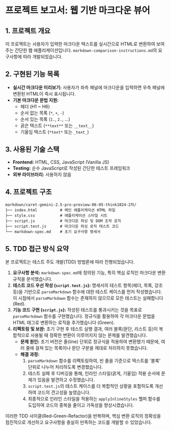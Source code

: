 # 프로젝트 보고서: 웹 기반 마크다운 뷰어

## 1. 프로젝트 개요
이 프로젝트는 사용자가 입력한 마크다운 텍스트를 실시간으로 HTML로 변환하여 보여주는 간단한 웹 애플리케이션입니다. `markdown-comparison-instructions.md`의 요구사항에 따라 개발되었습니다.

## 2. 구현된 기능 목록
- **실시간 마크다운 미리보기:** 사용자가 좌측 패널에 마크다운을 입력하면 우측 패널에 변환된 HTML이 즉시 표시됩니다.
- **기본 마크다운 문법 지원:**
    - 헤더 (H1 ~ H6)
    - 순서 없는 목록 (`*`, `+`, `-`)
    - 순서 있는 목록 (`1.`, `2.`, ...)
    - 굵은 텍스트 (`**text**` 또는 `__text__`)
    - 기울임 텍스트 (`*text*` 또는 `_text_`)

## 3. 사용된 기술 스택
- **Frontend:** HTML, CSS, JavaScript (Vanilla JS)
- **Testing:** 순수 JavaScript로 작성된 간단한 테스트 프레임워크
- **외부 라이브러리:** 사용하지 않음

## 4. 프로젝트 구조
```
markdown/caret-gemini-2.5-pro-preview-06-05-think1024-2차/
├── index.html          # 메인 애플리케이션 HTML 파일
├── style.css           # 애플리케이션 스타일 시트
├── script.js           # 마크다운 파싱 및 DOM 조작 로직
├── script.test.js      # 마크다운 파싱 로직 테스트 코드
└── markdown-spec.md    # 초기 요구사항 명세서
```

## 5. TDD 접근 방식 요약
본 프로젝트는 테스트 주도 개발(TDD) 방법론에 따라 진행되었습니다.

1.  **요구사항 분석:** `markdown-spec.md`에 정의된 기능, 특히 핵심 로직인 마크다운 변환 규칙을 분석했습니다.
2.  **테스트 코드 우선 작성 (`script.test.js`):** 명세서의 테스트 항목(헤더, 목록, 강조 등)을 기반으로 `parseMarkdown` 함수에 대한 테스트 케이스를 먼저 작성했습니다. 이 시점에서 `parseMarkdown` 함수는 존재하지 않으므로 모든 테스트는 실패합니다 (Red).
3.  **기능 코드 구현 (`script.js`):** 작성된 테스트를 통과시키는 것을 목표로 `parseMarkdown` 함수를 구현했습니다. 정규식을 활용하여 각 마크다운 문법을 HTML 태그로 변환하는 로직을 추가했습니다 (Green).
4.  **리팩토링 및 보완:** 초기 구현 후 테스트 실행 결과, 여러 블록(문단, 리스트 등)이 복합적으로 사용될 때 정확한 변환이 이루어지지 않는 문제를 발견했습니다.
    - **문제 원인:** 초기 버전은 줄(line) 단위로 정규식을 적용하여 변환했기 때문에, 여러 줄에 걸쳐 있는 목록이나 문단 구분을 제대로 처리하지 못했습니다.
    - **해결 과정:**
        1.  `parseMarkdown` 함수를 리팩토링하여, 빈 줄을 기준으로 텍스트를 '블록' 단위로 나누어 처리하도록 변경했습니다.
        2.  테스트 실패 후 디버깅을 통해, 인라인 스타일(굵게, 기울임) 적용 순서에 문제가 있음을 발견하고 수정했습니다.
        3.  `script.test.js`의 테스트 케이스를 더 복합적인 상황을 포함하도록 개선하여 코드의 견고성을 높였습니다.
        4.  최종적으로 인라인 스타일을 적용하는 `applyInlineStyles` 헬퍼 함수를 도입하여 코드의 중복을 줄이고 가독성을 향상시켰습니다.

이러한 TDD 사이클(Red-Green-Refactor)을 반복하며, 핵심 변환 로직의 정확성을 점진적으로 개선하고 요구사항을 충실히 만족하는 코드를 개발할 수 있었습니다.
